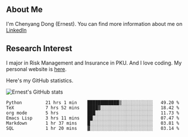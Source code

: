 ## About Me

I'm Chenyang Dong (Ernest). You can find more information about me on [LinkedIn](https://www.linkedin.com/in/%E6%99%A8%E9%98%B3-%E8%91%A3-918ab41b4/)

## Research Interest

I major in Risk Management and Insurance in PKU. And I love coding. My personal website is [here](https://ernestdong.github.io).

Here's my GitHub statistics.

![Ernest's GitHub stats](https://github-readme-stats.vercel.app/api?username=ErnestDong&show_icons=true?count_private=true)

<!--START_SECTION:waka-->

```text
Python         21 hrs 1 min    ████████████▒░░░░░░░░░░░░   49.20 %
TeX            7 hrs 52 mins   ████▓░░░░░░░░░░░░░░░░░░░░   18.42 %
org mode       5 hrs           ███░░░░░░░░░░░░░░░░░░░░░░   11.73 %
Emacs Lisp     3 hrs 11 mins   ██░░░░░░░░░░░░░░░░░░░░░░░   07.47 %
Markdown       1 hr 37 mins    █░░░░░░░░░░░░░░░░░░░░░░░░   03.81 %
SQL            1 hr 20 mins    ▓░░░░░░░░░░░░░░░░░░░░░░░░   03.14 %
```

<!--END_SECTION:waka-->
